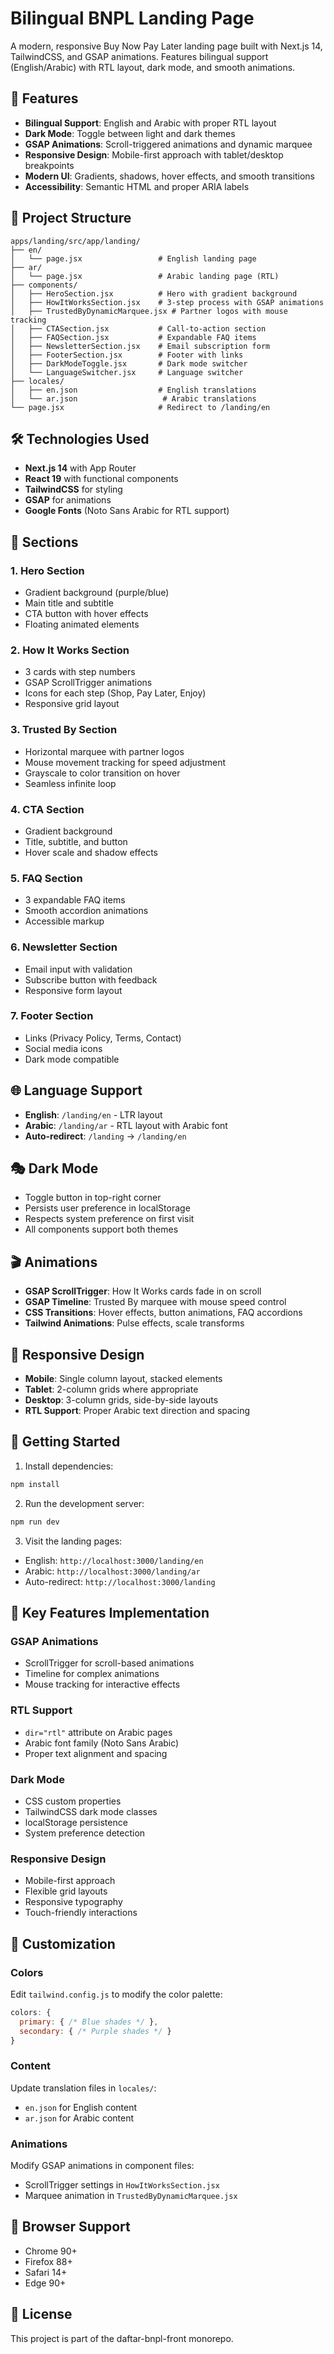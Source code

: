 # Bilingual BNPL Landing Page

A modern, responsive Buy Now Pay Later landing page built with Next.js 14, TailwindCSS, and GSAP animations. Features bilingual support (English/Arabic) with RTL layout, dark mode, and smooth animations.

## 🚀 Features

- **Bilingual Support**: English and Arabic with proper RTL layout
- **Dark Mode**: Toggle between light and dark themes
- **GSAP Animations**: Scroll-triggered animations and dynamic marquee
- **Responsive Design**: Mobile-first approach with tablet/desktop breakpoints
- **Modern UI**: Gradients, shadows, hover effects, and smooth transitions
- **Accessibility**: Semantic HTML and proper ARIA labels

## 📁 Project Structure

```
apps/landing/src/app/landing/
├── en/
│   └── page.jsx                 # English landing page
├── ar/
│   └── page.jsx                 # Arabic landing page (RTL)
├── components/
│   ├── HeroSection.jsx          # Hero with gradient background
│   ├── HowItWorksSection.jsx    # 3-step process with GSAP animations
│   ├── TrustedByDynamicMarquee.jsx # Partner logos with mouse tracking
│   ├── CTASection.jsx           # Call-to-action section
│   ├── FAQSection.jsx           # Expandable FAQ items
│   ├── NewsletterSection.jsx    # Email subscription form
│   ├── FooterSection.jsx        # Footer with links
│   ├── DarkModeToggle.jsx       # Dark mode switcher
│   └── LanguageSwitcher.jsx     # Language switcher
├── locales/
│   ├── en.json                  # English translations
│   └── ar.json                   # Arabic translations
└── page.jsx                     # Redirect to /landing/en
```

## 🛠️ Technologies Used

- **Next.js 14** with App Router
- **React 19** with functional components
- **TailwindCSS** for styling
- **GSAP** for animations
- **Google Fonts** (Noto Sans Arabic for RTL support)

## 🎨 Sections

### 1. Hero Section
- Gradient background (purple/blue)
- Main title and subtitle
- CTA button with hover effects
- Floating animated elements

### 2. How It Works Section
- 3 cards with step numbers
- GSAP ScrollTrigger animations
- Icons for each step (Shop, Pay Later, Enjoy)
- Responsive grid layout

### 3. Trusted By Section
- Horizontal marquee with partner logos
- Mouse movement tracking for speed adjustment
- Grayscale to color transition on hover
- Seamless infinite loop

### 4. CTA Section
- Gradient background
- Title, subtitle, and button
- Hover scale and shadow effects

### 5. FAQ Section
- 3 expandable FAQ items
- Smooth accordion animations
- Accessible markup

### 6. Newsletter Section
- Email input with validation
- Subscribe button with feedback
- Responsive form layout

### 7. Footer Section
- Links (Privacy Policy, Terms, Contact)
- Social media icons
- Dark mode compatible

## 🌐 Language Support

- **English**: `/landing/en` - LTR layout
- **Arabic**: `/landing/ar` - RTL layout with Arabic font
- **Auto-redirect**: `/landing` → `/landing/en`

## 🎭 Dark Mode

- Toggle button in top-right corner
- Persists user preference in localStorage
- Respects system preference on first visit
- All components support both themes

## 🎬 Animations

- **GSAP ScrollTrigger**: How It Works cards fade in on scroll
- **GSAP Timeline**: Trusted By marquee with mouse speed control
- **CSS Transitions**: Hover effects, button animations, FAQ accordions
- **Tailwind Animations**: Pulse effects, scale transforms

## 📱 Responsive Design

- **Mobile**: Single column layout, stacked elements
- **Tablet**: 2-column grids where appropriate
- **Desktop**: 3-column grids, side-by-side layouts
- **RTL Support**: Proper Arabic text direction and spacing

## 🚀 Getting Started

1. Install dependencies:
```bash
npm install
```

2. Run the development server:
```bash
npm run dev
```

3. Visit the landing pages:
- English: `http://localhost:3000/landing/en`
- Arabic: `http://localhost:3000/landing/ar`
- Auto-redirect: `http://localhost:3000/landing`

## 🎯 Key Features Implementation

### GSAP Animations
- ScrollTrigger for scroll-based animations
- Timeline for complex animations
- Mouse tracking for interactive effects

### RTL Support
- `dir="rtl"` attribute on Arabic pages
- Arabic font family (Noto Sans Arabic)
- Proper text alignment and spacing

### Dark Mode
- CSS custom properties
- TailwindCSS dark mode classes
- localStorage persistence
- System preference detection

### Responsive Design
- Mobile-first approach
- Flexible grid layouts
- Responsive typography
- Touch-friendly interactions

## 📝 Customization

### Colors
Edit `tailwind.config.js` to modify the color palette:
```javascript
colors: {
  primary: { /* Blue shades */ },
  secondary: { /* Purple shades */ }
}
```

### Content
Update translation files in `locales/`:
- `en.json` for English content
- `ar.json` for Arabic content

### Animations
Modify GSAP animations in component files:
- ScrollTrigger settings in `HowItWorksSection.jsx`
- Marquee animation in `TrustedByDynamicMarquee.jsx`

## 🔧 Browser Support

- Chrome 90+
- Firefox 88+
- Safari 14+
- Edge 90+

## 📄 License

This project is part of the daftar-bnpl-front monorepo.

